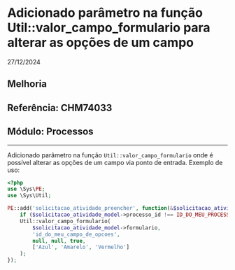 # Adicionado parâmetro na função Util::valor_campo_formulario para alterar as opções de um campo
27/12/2024
## Melhoria
## Referência: CHM74033
## Módulo: Processos
***

Adicionado parâmetro na função `Util::valor_campo_formulario` onde é possível alterar as opções de um campo via ponto de entrada. Exemplo de uso:

```php
<?php
use \Sys\PE;
use \Sys\Util;

PE::add('solicitacao_atividade_preencher', function(&$solicitacao_atividade_model) {
    if ($solicitacao_atividade_model->processo_id !== ID_DO_MEU_PROCESSO) return;
    Util::valor_campo_formulario(
        $solicitacao_atividade_model->formulario, 
        'id_do_meu_campo_de_opcoes',
        null, null, true, 
        ['Azul', 'Amarelo', 'Vermelho']
    );
});
```